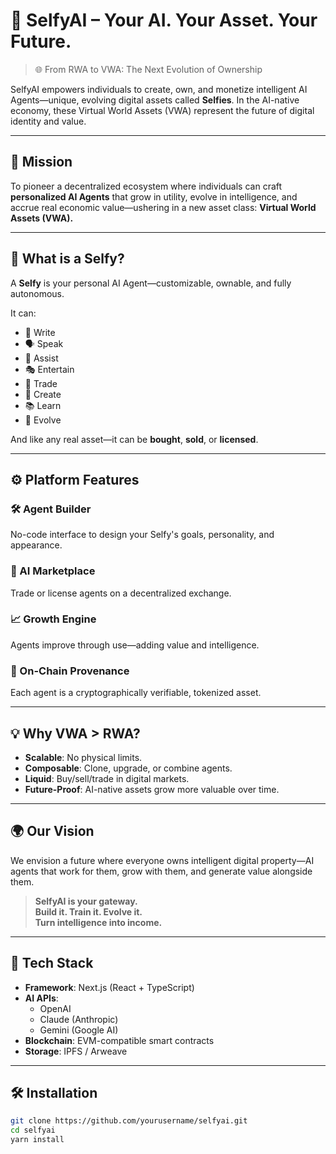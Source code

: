 # 🧠 SelfyAI – Your AI. Your Asset. Your Future.

> 🌐 From RWA to VWA: The Next Evolution of Ownership

SelfyAI empowers individuals to create, own, and monetize intelligent AI Agents—unique, evolving digital assets called **Selfies**. In the AI-native economy, these Virtual World Assets (VWA) represent the future of digital identity and value.

---

## 🎯 Mission

To pioneer a decentralized ecosystem where individuals can craft **personalized AI Agents** that grow in utility, evolve in intelligence, and accrue real economic value—ushering in a new asset class: **Virtual World Assets (VWA).**

---

## 🧬 What is a Selfy?

A **Selfy** is your personal AI Agent—customizable, ownable, and fully autonomous.

It can:
- 📝 Write
- 🗣️ Speak
- 🤖 Assist
- 🎭 Entertain
- 💱 Trade
- 🎨 Create
- 📚 Learn
- 🔄 Evolve

And like any real asset—it can be **bought**, **sold**, or **licensed**.

---

## ⚙️ Platform Features

### 🛠️ Agent Builder
No-code interface to design your Selfy's goals, personality, and appearance.

### 🔄 AI Marketplace
Trade or license agents on a decentralized exchange.

### 📈 Growth Engine
Agents improve through use—adding value and intelligence.

### 🔗 On-Chain Provenance
Each agent is a cryptographically verifiable, tokenized asset.

---

## 💡 Why VWA > RWA?

- **Scalable**: No physical limits.
- **Composable**: Clone, upgrade, or combine agents.
- **Liquid**: Buy/sell/trade in digital markets.
- **Future-Proof**: AI-native assets grow more valuable over time.

---

## 🌍 Our Vision

We envision a future where everyone owns intelligent digital property—AI agents that work for them, grow with them, and generate value alongside them.

> **SelfyAI is your gateway.**  
> **Build it. Train it. Evolve it.**  
> **Turn intelligence into income.**

---

## 🧩 Tech Stack

- **Framework**: Next.js (React + TypeScript)
- **AI APIs**:
  - OpenAI
  - Claude (Anthropic)
  - Gemini (Google AI)
- **Blockchain**: EVM-compatible smart contracts
- **Storage**: IPFS / Arweave

---

## 🛠 Installation

```bash
git clone https://github.com/yourusername/selfyai.git
cd selfyai
yarn install
